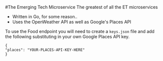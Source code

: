 #The Emerging Tech Microservice
The greatest of all the ET microservices

* Written in Go, for some reason..
* Uses the OpenWeather API as well as Google's Places API

To use the Food endpoint you will need to create a `keys.json` file and add the following substituting in your own Google Places API key.

```
{
"places": "YOUR-PLACES-API-KEY-HERE"
}
```